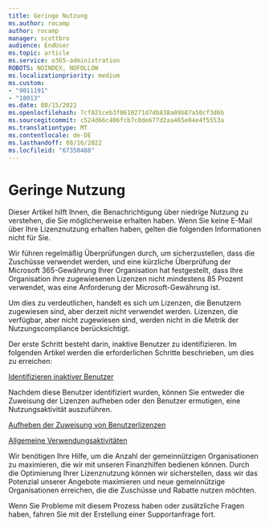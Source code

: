 ```yaml
---
title: Geringe Nutzung
ms.author: rocamp
author: rocamp
manager: scottbro
audience: EndUser
ms.topic: article
ms.service: o365-administration
ROBOTS: NOINDEX, NOFOLLOW
ms.localizationpriority: medium
ms.custom:
- "9011191"
- "18013"
ms.date: 08/15/2022
ms.openlocfilehash: 7cf021ceb3f0610271d7db838a09b87a50cf3d6b
ms.sourcegitcommit: c524d66c406fcb7c0de677d2aa465e04e4f5553a
ms.translationtype: MT
ms.contentlocale: de-DE
ms.lasthandoff: 08/16/2022
ms.locfileid: "67358488"
---
```

# <a name="low-usage"></a>Geringe Nutzung

Dieser Artikel hilft Ihnen, die Benachrichtigung über niedrige Nutzung zu verstehen, die Sie möglicherweise erhalten haben. Wenn Sie keine E-Mail über Ihre Lizenznutzung erhalten haben, gelten die folgenden Informationen nicht für Sie.

Wir führen regelmäßig Überprüfungen durch, um sicherzustellen, dass die Zuschüsse verwendet werden, und eine kürzliche Überprüfung der Microsoft 365-Gewährung Ihrer Organisation hat festgestellt, dass Ihre Organisation ihre zugewiesenen Lizenzen nicht mindestens 85 Prozent verwendet, was eine Anforderung der Microsoft-Gewährung ist.

Um dies zu verdeutlichen, handelt es sich um Lizenzen, die Benutzern zugewiesen sind, aber derzeit nicht verwendet werden. Lizenzen, die verfügbar, aber nicht zugewiesen sind, werden nicht in die Metrik der Nutzungscompliance berücksichtigt.

Der erste Schritt besteht darin, inaktive Benutzer zu identifizieren. Im folgenden Artikel werden die erforderlichen Schritte beschrieben, um dies zu erreichen:

[Identifizieren inaktiver Benutzer](https://docs.microsoft.com/microsoft-365/admin/activity-reports/activity-reports?view=o365-worldwide)

Nachdem diese Benutzer identifiziert wurden, können Sie entweder die Zuweisung der Lizenzen aufheben oder den Benutzer ermutigen, eine Nutzungsaktivität auszuführen.

[Aufheben der Zuweisung von Benutzerlizenzen](https://docs.microsoft.com/microsoft-365/admin/manage/remove-licenses-from-users?view=o365-worldwide)

[Allgemeine Verwendungsaktivitäten](https://docs.microsoft.com/microsoft-365/admin/usage-analytics/active-user-in-usage-reports?view=o365-worldwide)

Wir benötigen Ihre Hilfe, um die Anzahl der gemeinnützigen Organisationen zu maximieren, die wir mit unseren Finanzhilfen bedienen können. Durch die Optimierung Ihrer Lizenznutzung können wir sicherstellen, dass wir das Potenzial unserer Angebote maximieren und neue gemeinnützige Organisationen erreichen, die die Zuschüsse und Rabatte nutzen möchten.

Wenn Sie Probleme mit diesem Prozess haben oder zusätzliche Fragen haben, fahren Sie mit der Erstellung einer Supportanfrage fort.

